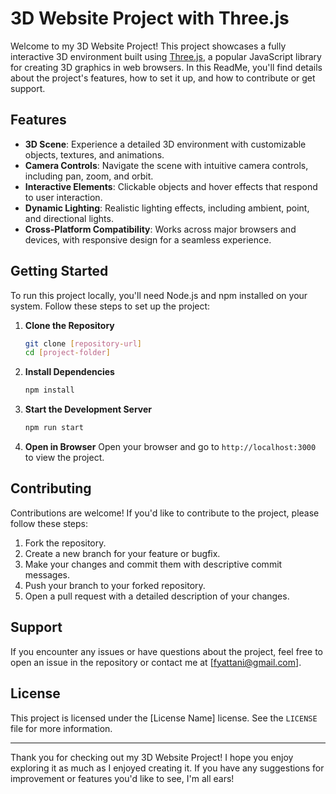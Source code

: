 # 3D Website Project with Three.js

Welcome to my 3D Website Project! This project showcases a fully interactive 3D environment built using [Three.js](https://threejs.org/), a popular JavaScript library for creating 3D graphics in web browsers. In this ReadMe, you'll find details about the project's features, how to set it up, and how to contribute or get support.

## Features
- **3D Scene**: Experience a detailed 3D environment with customizable objects, textures, and animations.
- **Camera Controls**: Navigate the scene with intuitive camera controls, including pan, zoom, and orbit.
- **Interactive Elements**: Clickable objects and hover effects that respond to user interaction.
- **Dynamic Lighting**: Realistic lighting effects, including ambient, point, and directional lights.
- **Cross-Platform Compatibility**: Works across major browsers and devices, with responsive design for a seamless experience.

## Getting Started
To run this project locally, you'll need Node.js and npm installed on your system. Follow these steps to set up the project:

1. **Clone the Repository**
   ```bash
   git clone [repository-url]
   cd [project-folder]
   ```

2. **Install Dependencies**
   ```bash
   npm install
   ```

3. **Start the Development Server**
   ```bash
   npm run start
   ```

4. **Open in Browser**
   Open your browser and go to `http://localhost:3000` to view the project.

## Contributing
Contributions are welcome! If you'd like to contribute to the project, please follow these steps:

1. Fork the repository.
2. Create a new branch for your feature or bugfix.
3. Make your changes and commit them with descriptive commit messages.
4. Push your branch to your forked repository.
5. Open a pull request with a detailed description of your changes.

## Support
If you encounter any issues or have questions about the project, feel free to open an issue in the repository or contact me at [fyattani@gmail.com].

## License
This project is licensed under the [License Name] license. See the `LICENSE` file for more information.

---

Thank you for checking out my 3D Website Project! I hope you enjoy exploring it as much as I enjoyed creating it. If you have any suggestions for improvement or features you'd like to see, I'm all ears!
